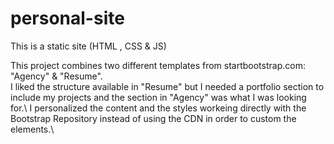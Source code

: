 # personal-site
This is a static site (HTML , CSS &amp; JS) 

This project combines two different templates from startbootstrap.com: "Agency" & "Resume". \
I liked the structure available in "Resume" but I needed a portfolio section to include my projects and the section in "Agency" was what I was looking for.\ 
I personalized the content and the styles workeing directly with the Bootstrap Repository instead of using the CDN in order to custom the elements.\
